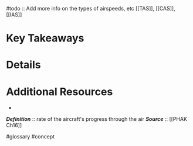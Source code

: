 #todo :: Add more info on the types of airspeeds, etc
[[TAS]], [[CAS]], [[IAS]]

# Key Takeaways

# Details

# Additional Resources
- 

***Definition***    :: rate of the aircraft's progress through the air
***Source***         :: [[PHAK Ch16]]

#glossary #concept 